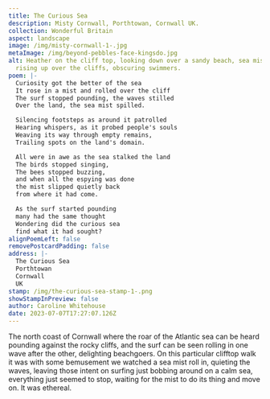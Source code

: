 ```yaml
---
title: The Curious Sea
description: Misty Cornwall, Porthtowan, Cornwall UK.
collection: Wonderful Britain
aspect: landscape
image: /img/misty-cornwall-1-.jpg
metaImage: /img/beyond-pebbles-face-kingsdo.jpg
alt: Heather on the cliff top, looking down over a sandy beach, sea mist is
  rising up over the cliffs, obscuring swimmers.
poem: |-
  Curiosity got the better of the sea
  It rose in a mist and rolled over the cliff
  The surf stopped pounding, the waves stilled 
  Over the land, the sea mist spilled.

  Silencing footsteps as around it patrolled
  Hearing whispers, as it probed people's souls
  Weaving its way through empty remains,
  Trailing spots on the land's domain.

  All were in awe as the sea stalked the land
  The birds stopped singing,
  The bees stopped buzzing,
  and when all the espying was done
  the mist slipped quietly back 
  from where it had come. 

  As the surf started pounding 
  many had the same thought
  Wondering did the curious sea 
  find what it had sought?
alignPoemLeft: false
removePostcardPadding: false
address: |-
  The Curious Sea
  Porthtowan
  Cornwall
  UK
stamp: /img/the-curious-sea-stamp-1-.png
showStampInPreview: false
author: Caroline Whitehouse
date: 2023-07-07T17:27:07.126Z
---
```

The north coast of Cornwall where the roar of the Atlantic sea can be heard pounding against the rocky cliffs, and the surf can be seen rolling in one wave after the other, delighting beachgoers. On this particular clifftop walk it was with some bemusement we watched a sea mist roll in, quieting the waves, leaving those intent on surfing just bobbing around on a calm sea, everything just seemed to stop, waiting for the mist to do its thing and move on. It was ethereal.